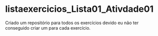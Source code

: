 # listaexercicios_Lista01_Ativdade01

Criado um repositório para todos os exercícios devido eu não ter conseguido criar um para cada exercício.
